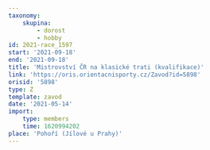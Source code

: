 ```yaml
---
taxonomy:
    skupina:
        - dorost
        - hobby
id: 2021-race_1597
start: '2021-09-18'
end: '2021-09-18'
title: 'Mistrovství ČR na klasické trati (kvalifikace)'
link: 'https://oris.orientacnisporty.cz/Zavod?id=5898'
orisid: '5898'
type: Z
template: zavod
date: '2021-05-14'
import:
    type: members
    time: 1620994202
place: 'Pohoří (Jílové u Prahy)'
---
```


